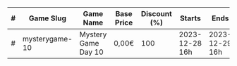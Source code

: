 |#|Game Slug|Game Name|Base Price|Discount (%)|Starts|Ends|
|---|---|---|---|---|---|---|
|#|mysterygame-10|Mystery Game Day 10|0,00€|100|2023-12-28 16h|2023-12-29 16h|
